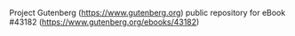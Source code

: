 Project Gutenberg (https://www.gutenberg.org) public repository for eBook #43182 (https://www.gutenberg.org/ebooks/43182)
